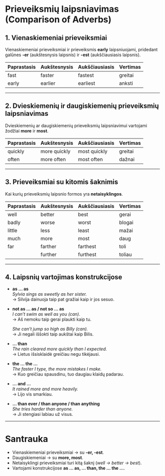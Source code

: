 # Prieveiksmių laipsniavimas (Comparison of Adverbs)

## 1. Vienaskiemeniai prieveiksmiai
Vienaskiemeniai prieveiksmiai ir prieveiksmis **early** laipsniuojami, pridedant galūnes **-er** (aukštesnysis laipsnis) ir **-est** (aukščiausiasis laipsnis).

| Paprastasis | Aukštesnysis | Aukščiausiasis | Vertimas |
|-------------|--------------|----------------|----------|
| fast        | faster       | fastest        | greitai  |
| early       | earlier      | earliest       | anksti   |

---

## 2. Dvieskiemenių ir daugiskiemenių prieveiksmių laipsniavimas
Dvieskiemenių ar daugiskiemenių prieveiksmių laipsniavimui vartojami žodžiai **more** ir **most**.

| Paprastasis | Aukštesnysis    | Aukščiausiasis | Vertimas |
|-------------|-----------------|----------------|----------|
| quickly     | more quickly    | most quickly   | greitai  |
| often       | more often      | most often     | dažnai   |

---

## 3. Prieveiksmiai su kitomis šaknimis
Kai kurių prieveiksmių laipsnio formos yra **netaisyklingos**.

| Paprastasis | Aukštesnysis | Aukščiausiasis | Vertimas |
|-------------|--------------|----------------|----------|
| well        | better       | best           | gerai    |
| badly       | worse        | worst          | blogai   |
| little      | less         | least          | mažai    |
| much        | more         | most           | daug     |
| far         | farther      | farthest       | toli     |
|             | further      | furthest       | toliau   |

---

## 4. Laipsnių vartojimas konstrukcijose

- **as … as**  
  *Sylvia sings as sweetly as her sister.*  
  → Silvija dainuoja taip pat gražiai kaip ir jos sesuo.  

- **not as … as / not so … as**  
  *I can’t swim as well as you (can).*  
  → Aš nemoku taip gerai plaukti kaip tu.  

  *She can’t jump so high as Billy (can).*  
  → Ji negali iššokti taip aukštai kaip Bilis.  

- **… than**  
  *The rain cleared more quickly than I expected.*  
  → Lietus išsisklaidė greičiau negu tikėjausi.  

- **the … the …**  
  *The faster I type, the more mistakes I make.*  
  → Kuo greičiau spausdinu, tuo daugiau klaidų padarau.  

- **… and …**  
  *It rained more and more heavily.*  
  → Lijo vis smarkiau.  

- **… than ever / than anyone / than anything**  
  *She tries harder than anyone.*  
  → Ji stengiasi labiau už visus.  

---

# Santrauka
- Vienaskiemeniai prieveiksmiai → su **-er, -est**.  
- Daugiskiemeniai → su **more, most**.  
- Netaisyklingi prieveiksmiai turi kitą šaknį (*well → better → best*).  
- Vartojami konstrukcijose **as … as, … than, the … the …**.  
